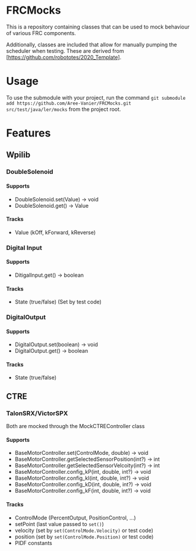 # FRCMocks
This is a repository containing classes that can be used to mock behaviour of various FRC components.

Additionally, classes are included that allow for manually pumping the scheduler when testing. These are derived from [https://github.com/robototes/2020_Template].

# Usage
To use the submodule with your project, run the command `git submodule add https://github.com/Aree-Vanier/FRCMocks.git src/test/java/ler/mocks` from the project root.

# Features
## Wpilib
### DoubleSolenoid
#### Supports
 - DoubleSolenoid.set(Value) → void
 - DoubleSolenoid.get() → Value
#### Tracks
 - Value (kOff, kForward, kReverse)

### Digital Input
#### Supports
 - DitigalInput.get() → boolean
#### Tracks
 - State (true/false) (Set by test code)

### DigitalOutput
#### Supports
 - DigitalOutput.set(boolean) → void
 - DigitalOutput.get() → boolean
#### Tracks
 - State (true/false)
 
## CTRE
### TalonSRX/VictorSPX
Both are mocked through the MockCTREController class
#### Supports
 - BaseMotorController.set(ControlMode, double) -> void
 - BaseMotorController.getSelectedSensorPosition(int?) -> int
 - BaseMotorController.getSelectedSensorVelcoity(int?) -> int
 - BaseMotorController.config_kP(int, double, int?) -> void
 - BaseMotorController.config_kI(int, double, int?) -> void
 - BaseMotorController.config_kD(int, double, int?) -> void
 - BaseMotorController.config_kF(int, double, int?) -> void
#### Tracks
 - ControlMode (PercentOutput, PositionControl, ...)
 - setPoint (last value passed to `set()`)
 - velocity (set by `set(ControlMode.Velocity)` or test code)
 - position (set by `set(ControlMode.Position)` or test code)
 - PIDF constants
